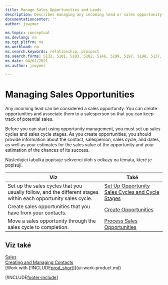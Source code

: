 ```yaml
---
title: Manage Sales Opportunities and Leads
description: Describes managing any incoming lead or sales opportunity in Business Central,  and associating the opportunity with a salesperson to keep track of potential sales.
documentationcenter: ''
author: jswymer

ms.topic: conceptual
ms.devlang: na
ms.tgt_pltfrm: na
ms.workload: na
ms.search.keywords: relationship, prospect
ms.search.forms: 5132, 5101, 5103, 5102, 5146, 5199, 5197, 5198, 5137, 5086, 5089, 5087, 5088, 5090, 5128, 5133, 5114, 5151, 5145, 5126, 5189, 5191, 5097, 5135, 5188, 5187, 5154, 5147, 5131, 9257, 5124, 782, 5130, 5123, 5127, 5174, 5125, 5115, 5112, 5111, 5110, 5109, 5149, 5169, 5190, 783, 505, 5118, 5072, 781, 5152, 5153, 5155, 5098, 5196, 5096, 5099, 9255, 5129, 5136
ms.date: 04/01/2021
ms.author: jswymer

---
```

# Managing Sales Opportunities
Any incoming lead can be considered a sales opportunity. You can create opportunities and associate them to a salesperson so that you can keep track of potential sales.

Before you can start using opportunity management, you must set up sales cycles and sales cycle stages. As you create opportunities, you should provide information about the contact, salesperson, sales cycle, and dates, as well as your estimates for the sales value of the opportunity and your estimation of the chances of its success.

Následující tabulka popisuje sekvenci úloh s odkazy na témata, které je popisují.

| Viz | Také |
| --- | --- |
| Set up the sales cycles that you usually follow, and the different stages within each opportunity sales cycle. | [Set Up Opportunity Sales Cycles and Cycle Stages](marketing-how-setup-opportunity-sales-cycles-stages.md) |
| Create sales opportunities that you have from your contacts. | [Create Opportunities](marketing-how-create-opportunities.md) |
| Move a sales opportunity through the sales cycle to completion. | [Process Sales Opportunities](marketing-processing-sales-opportunities.md) |

## Viz také
[Sales](sales-manage-sales.md)  
[Creating and Managing Contacts](marketing-contacts.md)  
[Work with [!INCLUDE[prod_short](includes/prod_short.md)]](ui-work-product.md)


[!INCLUDE[footer-include](includes/footer-banner.md)]